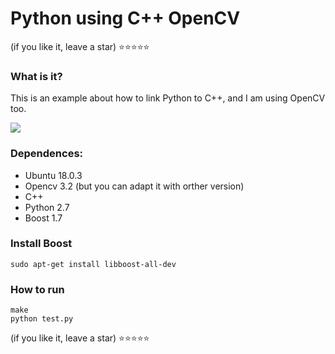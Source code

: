 # Python using C++ OpenCV 

(if you like it, leave a star)
:star::star::star::star::star: 

### What is it?

This is an example about how to link Python to C++, and I am using OpenCV too.

![](https://github.com/RonnyldoSilva/Python-using-C-Plus-Plus-OpenCV/blob/master/overView.png)

### Dependences:

* Ubuntu 18.0.3
* Opencv 3.2 (but you can adapt it with orther version)
* C++
* Python 2.7
* Boost 1.7

### Install Boost

```
sudo apt-get install libboost-all-dev
```

### How to run

```
make
python test.py
```

(if you like it, leave a star)
:star::star::star::star::star: 
